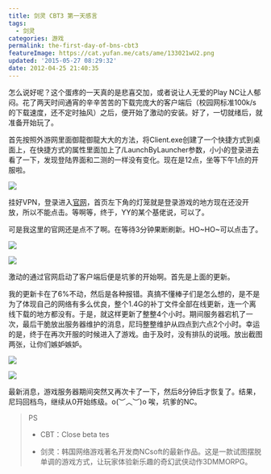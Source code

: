 ```yaml
---
title: 剑灵 CBT3 第一天感言
tags:
  - 剑灵
categories: 游戏
permalink: the-first-day-of-bns-cbt3
featureImage: https://cat.yufan.me/cats/ame/133021wU2.png
updated: '2015-05-27 08:29:32'
date: 2012-04-25 21:40:35
---
```


怎么说好呢？这个蛋疼的一天真的是悲喜交加，或者说让人无爱的Play NC让人郁闷。花了两天时间通宵的辛辛苦苦的下载完庞大的客户端后（校园网标准100k/s的下载速度，还不定时抽风）之后，便开始了激动的安装。好了，一切就绪后，就准备开始玩了。

<!-- more -->

首先按照外游网里面御龍御龍大大的方法，将Client.exe创建了一个快捷方式到桌面上，在快捷方式的属性里面加上了/LaunchByLauncher参数，小小的登录进去看了一下，发现登陆界面和二测的一样没有变化。现在是12点，坐等下午1点的开服啦。

![](https://cat.yufan.me/cats/ame/133020NJM.png)

挂好VPN，登录进入[官网](http://bns.plaync.co.kr)，首页左下角的灯笼就是登录游戏的地方现在还没开放，所以不能点击。等啊等，终于，YY的某个基佬说，可以了。

可是我这里的官网还是点不了啊。在等待3分钟果断刷新。HO~HO~可以点击了。

![](https://cat.yufan.me/cats/ame/133021Hdx.png)

![](https://cat.yufan.me/cats/ame/133022L8i.jpg)

激动的通过官网启动了客户端后便是坑爹的开始啊。首先是上面的更新。

我的更新卡在了6%不动，然后是各种报错。真搞不懂棒子们是怎么想的，是不是为了体现自己的网络有多么优良，整个1.4G的补丁文件全部在线更新，连一个离线下载的地方都没有。于是，就这样更新了整整4个小时。期间服务器宕机了一次，最后干脆放出服务器维护的消息，尼玛整整维护从四点到六点2个小时。幸运的是，终于在再次开服的时候进入了游戏。由于及时，没有排队的说哦。放出截图两张，让你们嫉妒嫉妒。

![](https://cat.yufan.me/cats/ame/133022RQ1.jpg)

![](https://cat.yufan.me/cats/ame/1330221uT.jpg)

最新消息，游戏服务器期间突然又再次卡了一下，然后8分钟后才恢复了。结果，尼玛回档鸟，继续从0开始练级。o(︶︿︶)o 唉，坑爹的NC。

>PS
>
> * CBT：Close beta tes
>
> * 剑灵：韩国网络游戏著名开发商NCsoft的最新作品。这是一款试图摆脱单调的游戏方式，让玩家体验新乐趣的奇幻武侠动作3DMMORPG。
